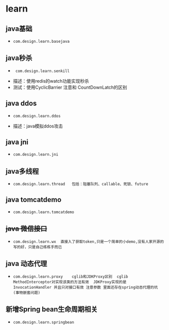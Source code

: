 # learn
 ## java基础 
  *     com.design.learn.basejava   

 ## **java秒杀** 
  *      com.design.learn.senkill
  * 描述：使用redis的watch功能实现秒杀
  * 测试：使用CyclicBarrier 注意和 CountDownLatch的区别
      
 ## java ddos 
  *     com.design.learn.ddos
  * 描述：java模拟ddos攻击 
  
 ## java jni 
  *     com.design.learn.jni  

 ## java多线程  
  *     com.design.learn.thread   包括：阻塞队列、callable、死锁、future  

 ## **java tomcatdemo**  
  *     com.design.learn.tomcatdemo
    
 ## ~~java 微信接口~~   
  *     com.design.learn.wx  直接入了获取token,只是一个简单的小demo,没有人家开源的写的好，只是自己练练手而已
   
 ## java 动态代理
  *     com.design.learn.proxy    cglib和JDKProxy区别  cglib MethodInterceptor对实现该类的方法有效  JDKProxy实现的是InvocationHandler 并且只对接口有效 注意参数 里面还存在spring动态代理的坑 (事物嵌套问题) 
  
  
     
 ## **新增Spring bean生命周期相关**
  *     com.design.learn.springbean
 

